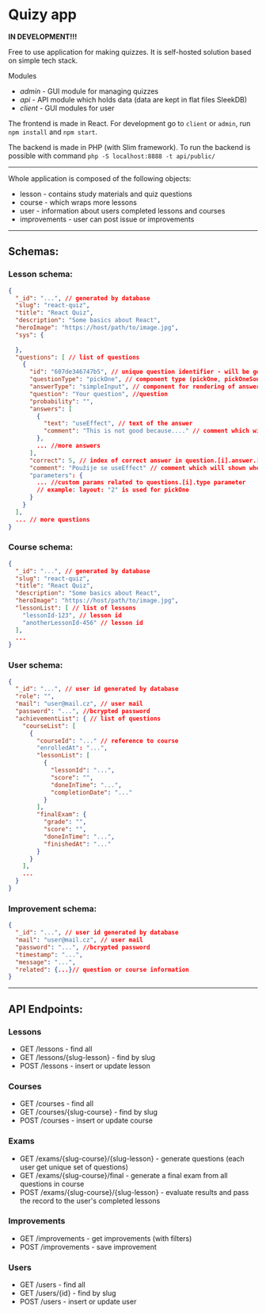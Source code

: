 # Quizy app

**IN DEVELOPMENT!!!**

Free to use application for making quizzes. 
It is self-hosted solution based on simple tech stack.

Modules
- _admin_ - GUI module for managing quizzes
- _api_ - API module which holds data (data are kept in flat files SleekDB)
- _client_ - GUI modules for user

The frontend is made in React. 
For development go to `client` or `admin`, run `npm install` and `npm start`.

The backend is made in PHP (with Slim framework). To run the backend is possible with command
`php -S localhost:8888 -t api/public/`

---

Whole application is composed of the following objects:
- lesson - contains study materials and quiz questions 
- course - which wraps more lessons
- user - information about users completed lessons and courses
- improvements - user can post issue or improvements

---
## Schemas:

### Lesson schema:

```json
{
  "_id": "...", // generated by database
  "slug": "react-quiz",
  "title": "React Quiz",
  "description": "Some basics about React",
  "heroImage": "https://host/path/to/image.jpg",
  "sys": {
    
  },
  "questions": [ // list of questions
    {
      "id": "607de346747b5", // unique question identifier - will be generated automatically
      "questionType": "pickOne", // component type (pickOne, pickOneSourceCode, sequence, pickMultiple)
      "answerType": "simpleInput", // component for rendering of answers (simpleInput, sourceCode, markdown)
      "question": "Your question", //question
      "probability": "",
      "answers": [
        {
          "text": "useEffect", // text of the answer
          "comment": "This is not good because...." // comment which will shown when question answered
        },
        ... //more answers
      ],
      "correct": 5, // index of correct answer in question.[i].answer.[j] -- differ for each type
      "comment": "Použije se useEffect" // comment which will shown when question answered
      "parameters": {
        ... //custom params related to questions.[i].type parameter
        // example: layout: "2" is used for pickOne
      }
    }
  ],
  ... // more questions
}
```

### Course schema:

```json
{
  "_id": "...", // generated by database
  "slug": "react-quiz",
  "title": "React Quiz",
  "description": "Some basics about React",
  "heroImage": "https://host/path/to/image.jpg",
  "lessonList": [ // list of lessons
    "lessonId-123", // lesson id
    "anotherLessonId-456" // lesson id
  ],
  ...
}
```


### User schema:

```json
{
  "_id": "...", // user id generated by database
  "role": "",
  "mail": "user@mail.cz", // user mail
  "password": "...", //bcrypted password
  "achievementList": { // list of questions
    "courseList": [
      {
        "courseId": "..." // reference to course
        "enrolledAt": "...",
        "lessonList": [
          {
            "lessonId": "...",
            "score": "",
            "doneInTime": "...",
            "completionDate": "..."
          }
        ],
        "finalExam": {
          "grade": "",
          "score": "",
          "doneInTime": "...",
          "finishedAt": "..."
        }
      }
    ],
    ...
  }
}
```

### Improvement schema:

```json
{
  "_id": "...", // user id generated by database
  "mail": "user@mail.cz", // user mail
  "password": "...", //bcrypted password
  "timestamp": "...",
  "message": "...",
  "related": {...}// question or course information
}
```

---

## API Endpoints:

### Lessons
- GET /lessons - find all
- GET /lessons/{slug-lesson} - find by slug
- POST /lessons - insert or update lesson

### Courses

- GET /courses - find all
- GET /courses/{slug-course} - find by slug
- POST /courses - insert or update course

### Exams

- GET /exams/{slug-course}/{slug-lesson} - generate questions (each user get unique set of questions)
- GET /exams/{slug-course}/final - generate a final exam from all questions in course
- POST /exams/{slug-course}/{slug-lesson} - evaluate results and pass the record to the user's completed lessons

### Improvements

- GET /improvements - get improvements (with filters)
- POST /improvements - save improvement

### Users

- GET /users - find all
- GET /users/{id} - find by slug
- POST /users - insert or update user

